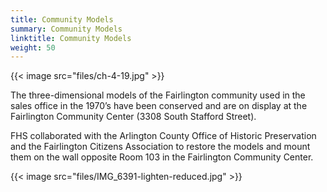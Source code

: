 ```yaml
---
title: Community Models
summary: Community Models
linktitle: Community Models
weight: 50
---
```


{{< image src="files/ch-4-19.jpg" >}}

The three-dimensional models of the Fairlington community used in the sales office in the 1970’s have been conserved and are on display at the Fairlington Community Center (3308 South Stafford Street).

FHS collaborated with the Arlington County Office of Historic Preservation and the Fairlington Citizens Association to restore the models and mount them on the wall opposite Room 103 in the Fairlington Community Center.

{{< image src="files/IMG_6391-lighten-reduced.jpg" >}}